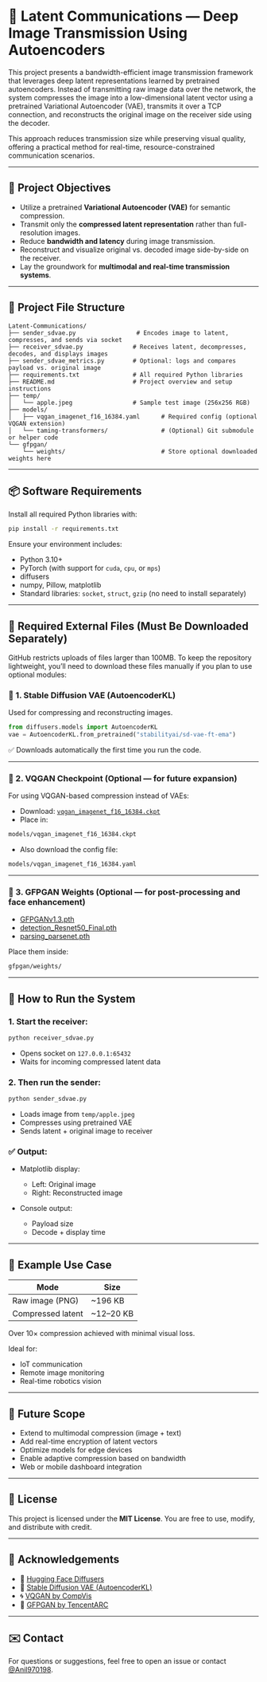 # 🔄 Latent Communications — Deep Image Transmission Using Autoencoders

This project presents a bandwidth-efficient image transmission framework that leverages deep latent representations learned by pretrained autoencoders. Instead of transmitting raw image data over the network, the system compresses the image into a low-dimensional latent vector using a pretrained Variational Autoencoder (VAE), transmits it over a TCP connection, and reconstructs the original image on the receiver side using the decoder.

This approach reduces transmission size while preserving visual quality, offering a practical method for real-time, resource-constrained communication scenarios.

---

## 📌 Project Objectives

* Utilize a pretrained **Variational Autoencoder (VAE)** for semantic compression.
* Transmit only the **compressed latent representation** rather than full-resolution images.
* Reduce **bandwidth and latency** during image transmission.
* Reconstruct and visualize original vs. decoded image side-by-side on the receiver.
* Lay the groundwork for **multimodal and real-time transmission systems**.

---

## 🧱 Project File Structure

```text
Latent-Communications/
├── sender_sdvae.py                 # Encodes image to latent, compresses, and sends via socket
├── receiver_sdvae.py              # Receives latent, decompresses, decodes, and displays images
├── sender_sdvae_metrics.py        # Optional: logs and compares payload vs. original image
├── requirements.txt               # All required Python libraries
├── README.md                      # Project overview and setup instructions
├── temp/
│   └── apple.jpeg                 # Sample test image (256x256 RGB)
├── models/
│   ├── vqgan_imagenet_f16_16384.yaml      # Required config (optional VQGAN extension)
│   └── taming-transformers/               # (Optional) Git submodule or helper code
└── gfpgan/
    └── weights/                           # Store optional downloaded weights here
```

---

## 📦 Software Requirements

Install all required Python libraries with:

```bash
pip install -r requirements.txt
```

Ensure your environment includes:

* Python 3.10+
* PyTorch (with support for `cuda`, `cpu`, or `mps`)
* diffusers
* numpy, Pillow, matplotlib
* Standard libraries: `socket`, `struct`, `gzip` (no need to install separately)

---

## 📁 Required External Files (Must Be Downloaded Separately)

GitHub restricts uploads of files larger than 100MB. To keep the repository lightweight, you’ll need to download these files manually if you plan to use optional modules:

### 🧠 1. Stable Diffusion VAE (AutoencoderKL)

Used for compressing and reconstructing images.

```python
from diffusers.models import AutoencoderKL
vae = AutoencoderKL.from_pretrained("stabilityai/sd-vae-ft-ema")
```

✅ Downloads automatically the first time you run the code.

---

### 🧠 2. VQGAN Checkpoint (Optional — for future expansion)

For using VQGAN-based compression instead of VAEs:

* Download: [`vqgan_imagenet_f16_16384.ckpt`](https://heibox.uni-heidelberg.de/f/140747ba53464f318eaf/?dl=1)
* Place in:

```bash
models/vqgan_imagenet_f16_16384.ckpt
```

* Also download the config file:

```bash
models/vqgan_imagenet_f16_16384.yaml
```

---

### 🧠 3. GFPGAN Weights (Optional — for post-processing and face enhancement)

* [GFPGANv1.3.pth](https://github.com/TencentARC/GFPGAN/releases)
* [detection\_Resnet50\_Final.pth](https://github.com/TencentARC/GFPGAN)
* [parsing\_parsenet.pth](https://github.com/TencentARC/GFPGAN)

Place them inside:

```bash
gfpgan/weights/
```

---

## 🚀 How to Run the System

### 1. Start the receiver:

```bash
python receiver_sdvae.py
```

* Opens socket on `127.0.0.1:65432`
* Waits for incoming compressed latent data

### 2. Then run the sender:

```bash
python sender_sdvae.py
```

* Loads image from `temp/apple.jpeg`
* Compresses using pretrained VAE
* Sends latent + original image to receiver

### ✅ Output:

* Matplotlib display:

  * Left: Original image
  * Right: Reconstructed image
* Console output:

  * Payload size
  * Decode + display time

---

## 🧪 Example Use Case

| Mode              | Size       |
| ----------------- | ---------- |
| Raw image (PNG)   | \~196 KB   |
| Compressed latent | \~12–20 KB |

Over 10× compression achieved with minimal visual loss.

Ideal for:

* IoT communication
* Remote image monitoring
* Real-time robotics vision

---

## 🌱 Future Scope

* Extend to multimodal compression (image + text)
* Add real-time encryption of latent vectors
* Optimize models for edge devices
* Enable adaptive compression based on bandwidth
* Web or mobile dashboard integration

---

## 📜 License

This project is licensed under the **MIT License**.
You are free to use, modify, and distribute with credit.

---

## 🙌 Acknowledgements

* 🫧 [Hugging Face Diffusers](https://github.com/huggingface/diffusers)
* 🧠 [Stable Diffusion VAE (AutoencoderKL)](https://huggingface.co/stabilityai/sd-vae-ft-ema)
* 🌀 [VQGAN by CompVis](https://github.com/CompVis/taming-transformers)
* 🔧 [GFPGAN by TencentARC](https://github.com/TencentARC/GFPGAN)

---

## ✉️ Contact

For questions or suggestions, feel free to open an issue or contact [@Anil970198](https://github.com/Anil970198).
